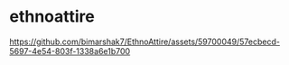 # ethnoattire


https://github.com/bimarshak7/EthnoAttire/assets/59700049/57ecbecd-5697-4e54-803f-1338a6e1b700

